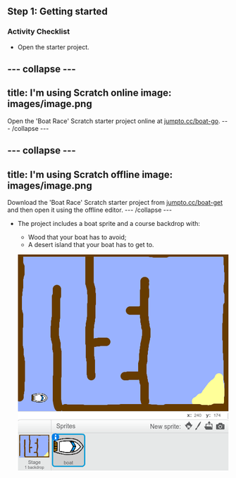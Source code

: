 ## Step 1: Getting started

### Activity Checklist

+ Open the starter project. 

--- collapse ---
---
title: I'm using Scratch online
image: images/image.png
---
Open the 'Boat Race' Scratch starter project online at  <a href="http://jumpto.cc/boat-go" target="_blank">jumpto.cc/boat-go</a>.
--- /collapse ---

--- collapse ---
---
title: I'm using Scratch offline
image: images/image.png
---
Download the 'Boat Race' Scratch starter project from
 <a href="http://jumpto.cc/boat-get" target="_blank">jumpto.cc/boat-get</a> and then open it using the offline editor.
--- /collapse ---
	
+ The project includes a boat sprite and a course backdrop with:

	+ Wood that your boat has to avoid;
	+ A desert island that your boat has to get to.

	![screenshot](images/boat-starter.png) 

